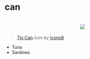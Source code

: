 # can

<h1 align="center">
  <img src="https://img.icons8.com/cotton/50/000000/tin-can.png"/>
</h1>

> <a target="_blank" href="https://icons8.com/icon/65457/tin-can">Tin Can</a> icon by <a target="_blank" href="https://icons8.com">Icons8</a>

- Tuna
- Sardines
